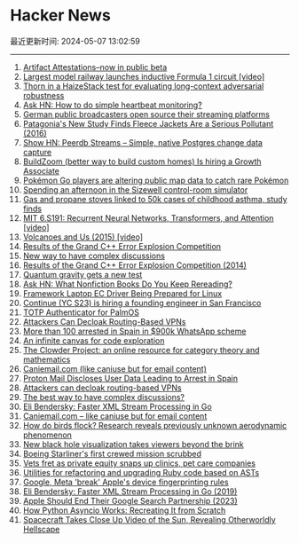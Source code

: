 # Hacker News

最近更新时间: 2024-05-07 13:02:59

--- 
1. [Artifact Attestations–now in public beta](https://github.blog/2024-05-02-introducing-artifact-attestations-now-in-public-beta/) 
2. [Largest model railway launches inductive Formula 1 circuit [video]](https://www.youtube.com/watch?v=1fikd9NfsSA) 
3. [Thorn in a HaizeStack test for evaluating long-context adversarial robustness](https://github.com/haizelabs/thorn-in-haizestack) 
4. [Ask HN: How to do simple heartbeat monitoring?](https://news.ycombinator.com/item?id=40276687) 
5. [German public broadcasters open source their streaming platforms](https://www.heise.de/en/news/ARD-und-ZDF-wollen-ihren-Streaming-Code-als-Open-Source-anbieten-9709177.html) 
6. [Patagonia's New Study Finds Fleece Jackets Are a Serious Pollutant (2016)](https://www.outsideonline.com/outdoor-gear/gear-news/patagonias-new-study-finds-fleece-jackets-are-serious-pollutant/) 
7. [Show HN: Peerdb Streams – Simple, native Postgres change data capture](https://news.ycombinator.com/item?id=40276768) 
8. [BuildZoom (better way to build custom homes) Is hiring a Growth Associate](https://jobs.lever.co/buildzoom) 
9. [Pokémon Go players are altering public map data to catch rare Pokémon](https://arstechnica.com/gaming/2024/05/pokemon-go-players-are-altering-public-map-data-to-catch-rare-pokemon/) 
10. [Spending an afternoon in the Sizewell control-room simulator](https://www.bentasker.co.uk/posts/blog/general/an-afternoon-in-sizewell-b-control-room-simulator.html) 
11. [Gas and propane stoves linked to 50k cases of childhood asthma, study finds](https://www.nbcnews.com/health/kids-health/gas-stoves-linked-childhood-asthma-study-rcna150241) 
12. [MIT 6.S191: Recurrent Neural Networks, Transformers, and Attention [video]](https://www.youtube.com/watch?v=dqoEU9Ac3ek) 
13. [Volcanoes and Us (2015) [video]](https://www.youtube.com/watch?v=GlNhaAV5NZ4) 
14. [Results of the Grand C++ Error Explosion Competition](https://tgceec.tumblr.com/post/74534916370/results-of-the-grand-c-error-explosion) 
15. [New way to have complex discussions](https://cq2.co/blog/the-best-way-to-have-complex-discussions) 
16. [Results of the Grand C++ Error Explosion Competition (2014)](https://tgceec.tumblr.com/post/74534916370/results-of-the-grand-c-error-explosion) 
17. [Quantum gravity gets a new test](https://physics.aps.org/articles/v17/65) 
18. [Ask HN: What Nonfiction Books Do You Keep Rereading?](https://news.ycombinator.com/item?id=40277933) 
19. [Framework Laptop EC Driver Being Prepared for Linux](https://www.phoronix.com/news/Framework-Laptop-EC-Driver) 
20. [Continue (YC S23) is hiring a founding engineer in San Francisco](https://www.ycombinator.com/companies/continue/jobs/smcxRnM-founding-engineer) 
21. [TOTP Authenticator for PalmOS](https://www.nkorth.com/palm/apps/#totp-authenticator) 
22. [Attackers Can Decloak Routing-Based VPNs](https://www.leviathansecurity.com/blog/tunnelvision) 
23. [More than 100 arrested in Spain in $900k WhatsApp scheme](https://therecord.media/spain-arrests-whatsapp-impersonation-scams) 
24. [An infinite canvas for code exploration](https://territory.dev) 
25. [The Clowder Project: an online resource for category theory and mathematics](https://www.clowderproject.com/) 
26. [Caniemail.com (like caniuse but for email content)](https://www.caniemail.com/) 
27. [Proton Mail Discloses User Data Leading to Arrest in Spain](https://restoreprivacy.com/protonmail-discloses-user-data-leading-to-arrest-in-spain/) 
28. [Attackers can decloak routing-based VPNs](https://www.leviathansecurity.com/blog/tunnelvision) 
29. [The best way to have complex discussions?](https://cq2.co/blog/the-best-way-to-have-complex-discussions) 
30. [Eli Bendersky: Faster XML Stream Processing in Go](https://eli.thegreenplace.net/2019/faster-xml-stream-processing-in-go/) 
31. [Caniemail.com – like caniuse but for email content](https://www.caniemail.com/) 
32. [How do birds flock? Research reveals previously unknown aerodynamic phenomenon](https://www.nyu.edu/about/news-publications/news/2024/april/how-do-birds-flock--researchers-do-the-math-to-reveal-previously.html) 
33. [New black hole visualization takes viewers beyond the brink](https://phys.org/news/2024-05-black-hole-visualization-viewers-brink.html) 
34. [Boeing Starliner's first crewed mission scrubbed](https://techcrunch.com/2024/05/06/boeing-starliners-first-crewed-mission-scrubbed/) 
35. [Vets fret as private equity snaps up clinics, pet care companies](https://stateline.org/2024/03/29/vets-fret-as-private-equity-snaps-up-clinics-pet-care-companies/) 
36. [Utilities for refactoring and upgrading Ruby code based on ASTs](https://github.com/baweaver/refactor) 
37. [Google, Meta 'break' Apple's device fingerprinting rules](https://www.theregister.com/2024/05/07/apple_fingerprinting_rules/) 
38. [Eli Bendersky: Faster XML Stream Processing in Go (2019)](https://eli.thegreenplace.net/2019/faster-xml-stream-processing-in-go/) 
39. [Apple Should End Their Google Search Partnership (2023)](https://www.magiclasso.co/insights/apple-google-search-partnership/) 
40. [How Python Asyncio Works: Recreating It from Scratch](https://jacobpadilla.com/articles/recreating-asyncio) 
41. [Spacecraft Takes Close Up Video of the Sun, Revealing Otherworldly Hellscape](https://futurism.com/the-byte/spacecraft-close-up-video-sun) 
